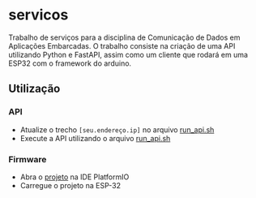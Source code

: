 # servicos

Trabalho de serviços para a disciplina de Comunicação de Dados em Aplicações Embarcadas. O trabalho consiste na criação de uma API utilizando Python e FastAPI, assim como um cliente que rodará em uma ESP32 com o framework do arduino.

## Utilização

### API 

- Atualize o trecho `[seu.endereço.ip]` no arquivo [run_api.sh] 
- Execute a API utilizando o arquivo [run_api.sh]

### Firmware

- Abra o [projeto](./firmware/) na IDE PlatformIO
- Carregue o projeto na ESP-32

[run_api.sh]: ./run_api.sh
